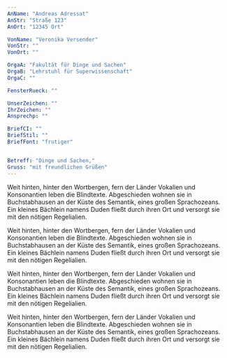 ```yaml
---
AnName: "Andreas Adressat"
AnStr: "Straße 123"
AnOrt: "12345 Ort"

VonName: "Veronika Versender"
VonStr: ""
VonOrt: ""

OrgaA: "Fakultät für Dinge und Sachen"
OrgaB: "Lehrstuhl für Superwissenschaft"
OrgaC: ""

FensterRueck: ""

UnserZeichen: ""
IhrZeichen: ""
Ansprechp: ""

BriefCI: ""
BriefStil: ""
BriefFont: "frutiger"


Betreff: "Dinge und Sachen,"
Gruss: "mit freundlichen Grüßen"
---
```


Weit hinten, hinter den Wortbergen, fern der Länder Vokalien und Konsonantien leben die Blindtexte. Abgeschieden wohnen sie in Buchstabhausen an der Küste des Semantik, eines großen Sprachozeans. Ein kleines Bächlein namens Duden fließt durch ihren Ort und versorgt sie mit den nötigen Regelialien.

Weit hinten, hinter den Wortbergen, fern der Länder Vokalien und Konsonantien leben die Blindtexte. Abgeschieden wohnen sie in Buchstabhausen an der Küste des Semantik, eines großen Sprachozeans. Ein kleines Bächlein namens Duden fließt durch ihren Ort und versorgt sie mit den nötigen Regelialien.

Weit hinten, hinter den Wortbergen, fern der Länder Vokalien und Konsonantien leben die Blindtexte. Abgeschieden wohnen sie in Buchstabhausen an der Küste des Semantik, eines großen Sprachozeans. Ein kleines Bächlein namens Duden fließt durch ihren Ort und versorgt sie mit den nötigen Regelialien.

Weit hinten, hinter den Wortbergen, fern der Länder Vokalien und Konsonantien leben die Blindtexte. Abgeschieden wohnen sie in Buchstabhausen an der Küste des Semantik, eines großen Sprachozeans. Ein kleines Bächlein namens Duden fließt durch ihren Ort und versorgt sie mit den nötigen Regelialien.
